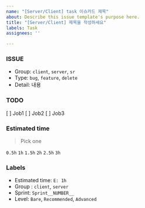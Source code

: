 ```yaml
---
name: "[Server/Client] task 이슈카드 제목"
about: Describe this issue template's purpose here.
title: "[Server/Client] 제목을 작성하세요"
labels: Task
assignees: ''

---
```


### ISSUE
* Group: `client`, `server`, `sr`
* Type: `bug`, `feature`, `delete`
* Detail: 내용 

### TODO
 [ ] Job1
 [ ] Job2
 [ ] Job3
 
### Estimated time
> Pick one

`0.5h`
`1h`
`1.5h`
`2h`
`2.5h`
`3h`

### Labels
* Estimated time: `E: 1h`
* Group : `client`, `server`
* Sprint: `Sprint__NUMBER__`
* Level: `Bare`, `Recommended`, `Advanced`
